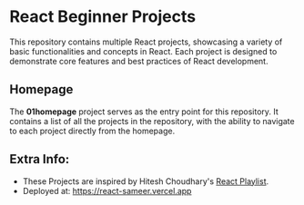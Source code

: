 # React Beginner Projects

This repository contains multiple React projects, showcasing a variety of basic functionalities and concepts in React. Each project is designed to demonstrate core features and best practices of React development.


## Homepage
The **01homepage** project serves as the entry point for this repository. It contains a list of all the projects in the repository, with the ability to navigate to each project directly from the homepage.

## Extra Info:
- These Projects are inspired by Hitesh Choudhary's <a href="https://youtube.com/playlist?list=PLu71SKxNbfoDqgPchmvIsL4hTnJIrtige&si=F69jspgE3joj1l2k" target="_blank">React Playlist</a>.
- Deployed at: https://react-sameer.vercel.app
